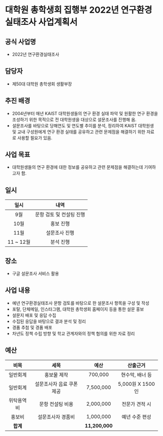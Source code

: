 대학원 총학생회 집행부 2022년 연구환경실태조사 사업계획서
===

## 공식 사업명
- 2022년 연구환경실태조사

## 담당자
- 제50대 대학원 총학생회 생활부장

## 추진 배경
- 2004년부터 매년 KAIST 대학원생들의 연구 환경 실태 파악 및 원활한 연구 환경을 조성하기 위한 목적으로 전 대학원생을 대상으로 설문조사를 진행해 옴.
- 설문조사를 바탕으로 당해연도 및 연도별 추이를 분석, 정리하여 KAIST 대학원생 및 교내 구성원에게 연구 환경 실태를 공유하고 관련 문제점을 해결하기 위한 자료로 사용할 필요가 있음.

## 사업 목표
- 대학원생들의 연구 환경에 대한 정보를 공유하고 관련 문제점을 해결하는데 기여하고자 함.

## 일시

|   일시    |           내역           |
| :-------: | :----------------------: |
|    9월    | 문항 검토 및 컨설팅 진행 |
|   10월    |        홍보 진행         |
|   11월    |      설문조사 진행       |
| 11 ~ 12월 |        분석 진행         |

## 장소
- 구글 설문조사 서비스 활용

## 사업 내용
- 예년 연구환경실태조사 문항 검토를 바탕으로 한 설문조사 항목을 구성 및 작성
- 포탈, 단체메일, 인스타그램, 대학원 총학생회 홈페이지 등을 통한 설문 홍보
- 설문지 배포 및 응답 수집
- 수집된 응답을 바탕으로 결과 분석 및 정리
- 경품 추첨 및 경품 배포
- 차년도 정책 수립 방향 및 학교 관계자와의 정책 협의를 위한 자료 정리

## 예산
|    비목    |                           세목                           |      예산      |    산출근거     |
| :--------: | :------------------------------------------------------: | :------------: | :-------------: |
|  일반회계  |                       홍보물 제작                        |    700,000     | 현수막, 배너 등 |
|  일반회계  |                설문조사자 음료 쿠폰 제공                 |   7,500,000    | 5,000원 X 1500인  |
| 위탁용역비 |                     문항 컨설팅 비용                     |   2,000,000    | 전문가 견적 시  |
|   홍보비   |                    설문조사자 경품비                     |   1,000,000    | 예년 수준 편성  |
|  **합계**  |                                                          | **11,200,000** |                 |
